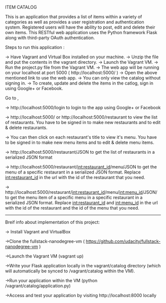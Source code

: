 ITEM CATALOG


This is an application that provides a list of items within a variety of categories as well as provides a user registration and authentication system.
Registered users will have the ability to post, edit and delete their own items.
This RESTful web application uses the Python framework Flask along with third-party OAuth authentication.


Steps to run this application :

-> Have Vagrant and Virtual Box installed on your machine.
-> Unzip the file and put the contents in the vagrant directory.
-> Launch the Vagrant VM.
-> Run the project.py file from the Vagrant VM.
-> The web app will be running on your localhost at port 5000 ( http://localhost:5000/ )
-> Open the above mentioned link to use the web app.
-> You can only view the catalog without signing in.
-> To create, update and delete the items in the catlog, sign in using Google+ or Facebook.



Go to ,

-> http://localhost:5000/login to login to the app using Google+ or Facebook

-> http://localhost:5000/ or http://localhost:5000/restaurant to view the list of restaurants. You have to be signed in to make new restaurants and to edit & delete restaurants.

-> You can then click on each restaurant's title to view it's menu. You have to be signed in to make new menu items and to edit & delete menu items.   

-> http://localhost:5000/restaurant/JSON to get the list of restaurants in a serialized JSON format

-> http://localhost:5000/restaurant/<int:restaurant_id>/menu/JSON to get the menu of a specific restaurant in a serialized JSON format. Replace <int:restaurant_id> in the url with the id of the restaurant that you need.

-> http://localhost:5000/restaurant/<int:restaurant_id>/menu/<int:menu_id>/JSON/ to get the menu item of a specific menu in a specific restaurant in a serialized JSON format. Replace <int:restaurant_id> and <int:menu_id> in the url with the id of the restaurant and the id of the menu that you need.


--------------------------------------------------------------

Breif info about implementation of this project:


-> Install Vagrant and VirtualBox


->Clone the fullstack-nanodegree-vm ( https://github.com/udacity/fullstack-nanodegree-vm )


->Launch the Vagrant VM (vagrant up)

->Write your Flask application locally in the vagrant/catalog directory (which will automatically be synced to /vagrant/catalog within the VM).


->Run your application within the VM (python /vagrant/catalog/application.py)


->Access and test your application by visiting http://localhost:8000 locally
